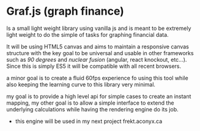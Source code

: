 # Graf.js (graph finance) 

Is a small light weight library using vanilla js and is meant to be extremely light weight to do the simple of tasks for graphing financial data.

It will be using HTML5 canvas and aims to maintain a responsive canvas structure with the key goal to be universal and usable in other frameworks such as *90 degrees* and *nuclear fusion* (angular, react knockout, etc...). Since this is simply ES5 it will be compatible with all recent browsers.

a minor goal is to create a fluid 60fps experience fo using this tool while also keeping the learning curve to this library very minimal.

my goal is to provide a high level api for simple cases to create an instant mapping, my other goal is to allow a simple interface to extend the underlying calculations while having the rendering engine do its job.

* this engine will be used in my next project frekt.aconyx.ca